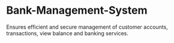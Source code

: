 # Bank-Management-System
Ensures efficient and secure management of customer accounts, transactions, view balance and banking services.
